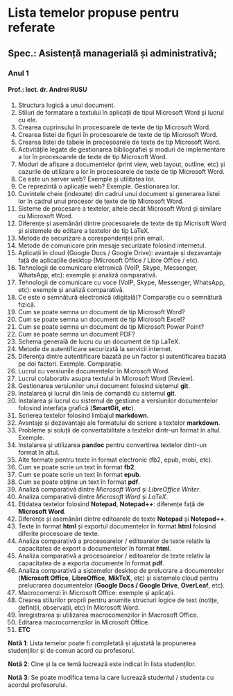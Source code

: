 # Lista temelor propuse pentru referate

## Spec.: Asistență managerială și administrativă; <!--Administrație publică; Poliție Locală;--> 
### Anul 1
#### Prof.: lect. dr. Andrei RUSU

1. Structura logică a unui document.
2. Stiluri de formatare a textului în aplicații de tipul Microsoft Word și lucrul cu ele. 
3. Crearea cuprinsului în procesoarele de texte de tip Microsoft Word.
4. Crearea listei de figuri în procesoarele de texte de tip Microsoft Word. 
5. Crearea listei de tabele în procesoarele de texte de tip Microsoft Word. 
6. Activitățile legate de gestionarea bibliografiei și moduri de implementare a lor în procesoarele de texte de tip Microsoft Word. 
7. Moduri de afișare a documentelor (print view, web layout, outline, etc) și cazurile de utilizare a lor în procesoarele de texte de tip Microsoft Word. 
8. Ce este un server web? Exemple și utilitatea lor. 
9. Ce reprezintă o aplicație web? Exemple. Gestionarea lor. 
10. Cuvintele cheie (indexate) din cadrul unui document și generarea listei lor în cadrul unui procesor de texte de tip Microsoft Word.
11. Sisteme de procesare a textelor, altele decât Microsoft Word și similare cu Microsoft Word. 
12. Diferențe și asemănări dintre procesoarele de texte de tip Micrisoft Word și sistemele de editare a textelor de tip LaTeX. 
13. Metode de securizare a corespondenței prin email. 
14. Metode de comunicare prin mesaje securizate folosind internetul.
15. Aplicații în cloud (Google Docs / Google Drive): avantaje și dezavantaje față de aplicațiile desktop (Microsoft Office / Libre Office / etc). 
16. Tehnologii de comunicare eletronică (VoIP, Skype, Messenger, WhatsApp, etc): exemple și analiză comparativă. 
17. Tehnologii de comunicare cu voce (VoIP, Skype, Messenger, WhatsApp, etc): exemple și analiză comparativă.
18. Ce este o semnătură electronică (digitală)? Comparație cu o semnătură fizică. 
19. Cum se poate semna un document de tip Microsoft Word? 
20. Cum se poate semna un document de tip Microsoft Excel? 
21. Cum se poate semna un document de tip Microsoft Power Point? 
22. Cum se poate semna un document PDF? 
23. Schema generală de lucru cu un document de tip LaTeX.
24. Metode de autentificare securizată la servicii internet. 
25. Diferența dintre autentificare bazată pe un factor și autentificarea bazată pe doi factori. Exemple. Comparație. 
26. Lucrul cu versiunile documentelor în Microsoft Word. 
27. Lucrul colaborativ asupra textului în Microsoft Word (Review).
28. Gestionarea versiunilor unui document folosind sistemul **git**.
29. Instalarea și lucrul din linia de comandă cu sistemul **git**.
30. Instalarea și lucrul cu sistemul de gestiune a versiunilor documentelor folosind interfața grafică (**SmartGit, etc**). 
31. Scrierea textelor folosind limbajul **markdown**. 
32. Avantaje și dezavantaje ale formatului de scriere a textelor **markdown**. 
33. Probleme și soluții de convertabilitate a textelor dintr-un format în altul. Exemple. 
34. Instalarea și utilizarea **pandoc** pentru convertirea textelor dintr-un format în altul. 
35. Alte formate pentru texte în format electronic  (fb2, epub, mobi, etc). 
36. Cum se poate scrie un text în format **fb2**. 
37. Cum se poate scrie un text în format **epub**.
38. Cum se poate obține un text în format **pdf**.
39. Analiză comparativă dintre _Microsoft Word_ și _LibreOffice Writer_.
40. Analiza comparativă dintre *Microsoft Word* și *LaTeX*.
41. Etidatea textelor folosind **Notepad**, **Notepad++**: diferențe față de **Microsoft Word**. 
42. Diferențe și asemănări dintre editoarele de texte **Notepad** și **Notepad++**. 
43. Texte în format **html** și exportul documentelor în format **html** folosind diferite procesoare de texte.
44. Analiza comparativă a procesoarelor / editoarelor de texte relativ la capacitatea de export a documentelor în format **html**. 
45. Analiza comparativă a procesoarelor / editoarelor de texte relativ la capacitatea de a exporta documente în format **pdf**. 
46. Analiza comparativă a sistemelor desktop de prelucrare a documentelor (**Microsoft Office**, **LibreOffice**, **MikTeX**, etc) și sistemele cloud pentru prelucrarea documentelor (**Google Docs / Google Drive**, **OverLeaf**, etc).
47. Macrocomenzi în Microsoft Office: exemple și aplicații.
48. Crearea stilurilor proprii pentru anumite structuri logice de text (notițe, definiții, observații, etc) în Microsoft Word. 
49. Înregistrarea și utilizarea macrocomenzilor în Macrosoft Office. 
50. Editarea macrocomenzilor în Microsoft Office. 
51. __ETC__

**Notă 1**: Lista temelor poate fi completată și ajustată la propunerea studenților și de comun acord cu profesorul.

**Notă 2**: Cine și la ce temă lucrează este indicat în lista studenților.  

**Notă 3**: Se poate modifica tema la care lucrează studentul / studenta cu acordul profesorului. 